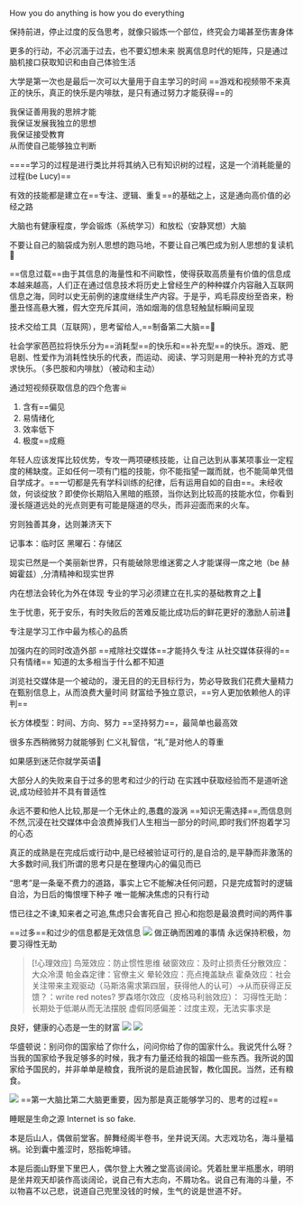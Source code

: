 How you do anything is how you do everything

保持前进，停止过度的反刍思考，就像只锻炼一个部位，终究会力竭甚至伤害身体

更多的行动，不必沉湎于过去，也不要幻想未来
脱离信息时代的矩阵，只是通过脑机接口获取知识和由自己体验生活

大学是第一次也是最后一次可以大量用于自主学习的时间
==游戏和视频带不来真正的快乐，真正的快乐是内啡肽，是只有通过努力才能获得==的

我保证善用我的思辨才能  
我保证发展我独立的思想  
我保证接受教育  
从而使自己能够独立判断

====学习的过程是进行类比并将其纳入已有知识树的过程，这是一个消耗能量的过程(be Lucy)==

有效的技能都是建立在==专注、逻辑、重复==的基础之上，这是通向高价值的必经之路

大脑也有健康程度，学会锻炼（系统学习）和放松（安静冥想）大脑

不要让自己的脑袋成为别人思想的跑马地，不要让自己嘴巴成为别人思想的复读机🥶

==信息过载==由于其信息的海量性和不间歇性，使得获取高质量有价值的信息成本越来越高，人们正在通过信息技术将历史上曾经生产的种种媒介内容融入互联网信息之海，同时以史无前例的速度继续生产内容。于是乎，鸡毛蒜皮纷至沓来，粉墨丑怪高悬大雅，假大空充斥其间，浩如烟海的信息轻触鼠标瞬间呈现

技术交给工具（互联网），思考留给人,==制备第二大脑==🧠

社会学家芭芭拉将快乐分为==消耗型==的快乐和==补充型==的快乐。游戏、肥皂剧、性爱作为消耗性快乐的代表，而运动、阅读、学习则是用一种补充的方式寻求快乐。（多巴胺和内啡肽）（被动和主动）

通过短视频获取信息的四个危害☠
1. 含有==偏见
2. 易情绪化
3. 效率低下
4. 极度==成瘾

年轻人应该发挥比较优势，专攻一两项硬核技能，让自己达到从事某项事业一定程度的稀缺度。正如任何一项有门槛的技能，你不能指望一蹴而就，也不能简单凭借自学成才。==一切都是先有学科训练的纪律，后有运用自如的自由==。未经收敛，何谈绽放？即使你长期陷入黑暗的瓶颈，当你达到比较高的技能水位，你看到漫长隧道远处的光点则更有可能是隧道的尽头，而非迎面而来的火车。

穷则独善其身，达则兼济天下

记事本：临时区    黑曜石：存储区

现实已然是一个美丽新世界，只有能破除思维迷雾之人才能谋得一席之地（be 赫姆霍兹）,分清精神和现实世界

内在想法会转化为外在体现
专业的学习必须建立在扎实的基础教育之上📖

生于忧患，死于安乐，有时失败后的苦难反能比成功后的鲜花更好的激励人前进🥀

专注是学习工作中最为核心的品质

加强内在的同时改造外部
==戒除社交媒体==才能持久专注
从社交媒体获得的==只有情绪==
知道的太多相当于什么都不知道

浏览社交媒体是一个被动的，漫无目的的无目标行为，势必导致我们花费大量精力在甄别信息上，从而浪费大量时间
财富给予独立意识，==穷人更加依赖他人的评判==

长方体模型：时间、方向、努力
==坚持努力==，最简单也最高效

很多东西稍微努力就能够到
仁义礼智信，“礼”是对他人的尊重

如果感到迷茫你就学英语📖

大部分人的失败来自于过多的思考和过少的行动
在实践中获取经验而不是道听途说,成功经验并不具有普适性

永远不要和他人比较,那是一个无休止的,愚蠢的漩涡
==知识无需选择==,而信息则不然,沉浸在社交媒体中会浪费掉我们人生相当一部分的时间,即时我们怀抱着学习的心态

真正的成熟是在完成后或行动中,是已经被验证可行的,是自洽的,是平静而非激荡的
大多数时间,我们所谓的思考只是在整理内心的偏见而已


“思考”是一条毫不费力的道路，事实上它不能解决任何问题，只是完成暂时的逻辑自洽，为日后的悔恨埋下种子
唯一能解决焦虑的只有行动

悟已往之不谏,知来者之可追,焦虑只会害死自己
担心和抱怨是最浪费时间的两件事

==过多==和过少的信息都是无效信息
![](../asset🧰/Pasted%20image%2020240209194158.png)
做正确而困难的事情
永远保持积极，勿要习得性无助

>[!心理效应]
 鸟笼效应：防止惯性思维
破窗效应：及时止损责任分散效应：大众冷漠
帕金森定律：官僚主义
晕轮效应：亮点掩盖缺点
霍桑效应：社会关注带来主观驱动（马斯洛需求第四层，获得他人的认可）->从而获得正反馈？：write red notes?
罗森塔尔效应（皮格马利翁效应）：
习得性无助：长期处于低潮从而无法摆脱
虚假同感偏差：过度主观，无法实事求是


良好，健康的心态是一生的财富
![](../asset🧰/Pasted%20image%2020240218224619.png)
![](../asset🧰/Pasted%20image%2020240218225936.png)

华盛顿说：别问你的国家给了你什么，问问你给了你的国家什么。我说凭什么呀？当我的国家给予我足够多的时候，我才有力量还给我的祖国一些东西。我所说的国家给予国民的，并非单单是粮食，我所说的是启迪民智，教化国民。当然，还有粮食。

![](../asset🧰/Pasted%20image%2020240305210710.png)
==第一大脑比第二大脑更重要，因为那是真正能够学习的、思考的过程==

睡眠是生命之源
Internet is so fake.

本是后山人，偶做前堂客。醉舞经阁半卷书，坐井说天阔。大志戏功名，海斗量福祸。论到囊中羞涩时，怒指乾坤错。

本是后面山野里下里巴人，偶尔登上大雅之堂高谈阔论。凭着肚里半瓶墨水，明明是坐井观天却装作高谈阔论，说自己有大志向，不屑功名。说自己有海的斗量，不以物喜不以己悲，说道自己兜里没钱的时候，生气的说是世道不好。
